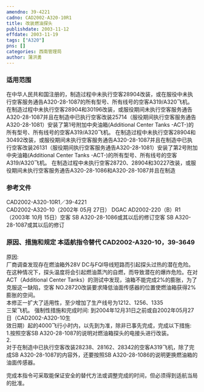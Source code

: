 ```yaml
---
amendno: 39-4221  
cadno: CAD2002-A320-10R1  
title: 改装燃油探头  
publishdate: 2003-11-12  
effdate: 2003-11-19  
tags: ["A320"]  
pns: []  
categories: 西南管理局  
author: 蒲洪勇  
---
```

  
### 适用范围  
在中华人民共和国注册的，制造过程中未执行空客28904改装，或在服役中未执行空客服务通告A320-28-1087的所有型号、所有线号的空客A319/A320飞机。
在制造过程中未执行空客28904和30196改装，或服役期间未执行空客服务通告A320-28-1087并且在制造中已执行空客改装25714（服役期间执行空客服务通告A320-28-1081）安装了第1号附加中央油箱(Additional Center Tanks -ACT-)的所有型号、所有线号的空客A319/A320飞机。
在制造过程中未执行空客28904和30492改装，或服役期间未执行空客服务通告A320-28-1087并且在制造中已执行空客改装26131（服役期间执行空客服务通告A320-28-1081）安装了第2号附加中央油箱(Additional Center Tanks -ACT-)的所有型号、所有线号的空客A319/A320飞机。
在制造过程中未执行空客28720、28904和30227改装，或服役期间未执行空客服务通告A320-28-1086和A320-28-1087并且在制造  
  
<!--more-->  
### 参考文件  
  CAD2002-A320-10R1／39-4221  
CAD2002-A320-10（2002年 05月 27日） DGAC AD2002-220（B）R1（2003年 10月 15日）空客 SB A320-28-1086或其以后的修订空客 SB A320-28-1087或其以后的修订  
  
### 原因、措施和规定 本适航指令替代 CAD2002-A320-10，39-3649  
原因:  
    厂商调查发现存在燃油箱外28V DC与FQI导线短路而引起探头过热的潜在危险。在这种情况下，探头温度将会引起燃油蒸汽的自燃，而导致潜在的爆炸危险。在对ACT（Additional Center Tanks）的测试中发现，油箱不能完成2%的膨胀，为了克服这一缺陷，空客 NO.28720改装要求降低油面传感器的位置使燃油箱获得2%膨胀的空间。  
    本修正一扩大了适用性，至少增加了生产线号为1212、1256、1335  
三架飞机。     强制性措施和完成时间: 到2004年12月31日之前或自2002年05月27日（CAD2002-A320-10生  
效日期）起的4000飞行小时内，以先到为准，除非已事先完成，完成以下措施:  
    1.按照空客SB A320-28-1087的说明对燃油箱探头的电接头进行改装。  
2.  
对于在制造中已执行空客改装28238、28162、28342的空客A319飞机，除了完成SB A320-28-1087的内容外，还要按照SB A320-28-1086的说明更换燃油箱的油面传感器。  
  
完成本指令可采取能保证安全的替代方法或调整完成的时间，但必须得到适航当局的批准。  
